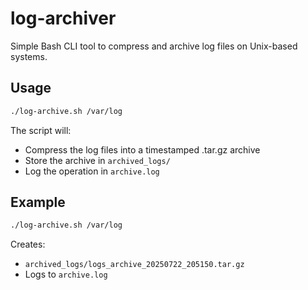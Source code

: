 # log-archiver

Simple Bash CLI tool to compress and archive log files on Unix-based systems.

## Usage

```bash
./log-archive.sh /var/log
```

The script will:

- Compress the log files into a timestamped .tar.gz archive
- Store the archive in `archived_logs/`
- Log the operation in `archive.log`

## Example

```bash
./log-archive.sh /var/log
```

Creates:

- `archived_logs/logs_archive_20250722_205150.tar.gz`
- Logs to `archive.log`
